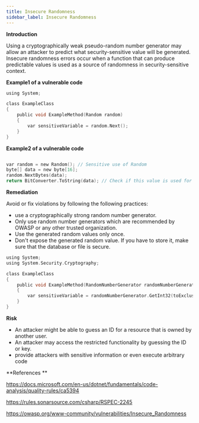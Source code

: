 ```yaml
---
title: Insecure Randomness
sidebar_label: Insecure Randomness
---
```


**Introduction**
<p>
Using a cryptographically weak pseudo-random number generator may allow an attacker to predict what security-sensitive value will be generated.<br />
Insecure randomness errors occur when a function that can produce predictable values is used as a source of randomness in security-sensitive context.</p>


**Example1 of a vulnerable code**
```c
using System;

class ExampleClass
{
    public void ExampleMethod(Random random)
    {
        var sensitiveVariable = random.Next();
    }
}
```

**Example2 of a vulnerable code**

```c

var random = new Random(); // Sensitive use of Random
byte[] data = new byte[16];
random.NextBytes(data);
return BitConverter.ToString(data); // Check if this value is used for hashing or encryption

```


**Remediation**

Avoid or fix violations by following the following practices:
<ul>
    <li>use a cryptographically strong random number generator.</li>
    <li>Only use random number generators which are recommended by OWASP or any other trusted organization. </li>
    <li>Use the generated random values only once.</li>
    <li>Don't expose the generated random value. If you have to store it, make sure that the database or file is secure.</li>
</ul>

```c
using System;
using System.Security.Cryptography;

class ExampleClass
{
    public void ExampleMethod(RandomNumberGenerator randomNumberGenerator, int toExclusive)
    {
        var sensitiveVariable = randomNumberGenerator.GetInt32(toExclusive);
    }
}
```

**Risk**
<ul>
    <li>An attacker might be able to guess an ID for a resource that is owned by another user.</li>
    <li>An attacker may access the restricted functionality by guessing the ID or key.</li>
    <li>provide attackers with sensitive information or even execute arbitrary code</li>
</ul>

**References **

https://docs.microsoft.com/en-us/dotnet/fundamentals/code-analysis/quality-rules/ca5394

https://rules.sonarsource.com/csharp/RSPEC-2245

https://owasp.org/www-community/vulnerabilities/Insecure_Randomness
